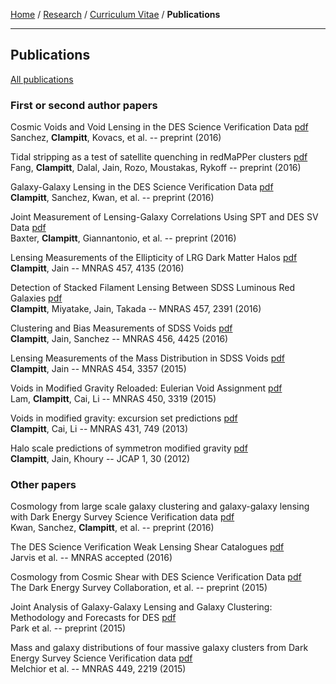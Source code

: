 <div class="container">

[Home](index.html) /
[Research](research.html) /
[Curriculum Vitae](cvitae.html) /
**Publications**

***

## Publications

[All publications](http://arxiv.org/find/astro-ph/1/au:+Clampitt_J/0/1/0/all/0/1)

### First or second author papers

Cosmic Voids and Void Lensing in the DES Science Verification Data
[pdf](https://arxiv.org/pdf/1605.03982.pdf)\
Sanchez, **Clampitt**, Kovacs, et al. -- preprint (2016)

Tidal stripping as a test of satellite quenching in redMaPPer clusters
[pdf](https://arxiv.org/pdf/1604.08611.pdf)\
Fang, **Clampitt**, Dalal, Jain, Rozo, Moustakas, Rykoff -- preprint (2016)

Galaxy-Galaxy Lensing in the DES Science Verification Data
[pdf](http://arxiv.org/pdf/1603.05790.pdf)\
**Clampitt**, Sanchez, Kwan, et al. -- preprint (2016)

Joint Measurement of Lensing-Galaxy Correlations Using SPT and DES SV Data
[pdf](http://arxiv.org/pdf/1602.07384.pdf)\
Baxter, **Clampitt**, Giannantonio, et al. -- preprint (2016)

Lensing Measurements of the Ellipticity of LRG Dark Matter Halos
[pdf](http://arxiv.org/pdf/1506.03536.pdf)\
**Clampitt**, Jain -- MNRAS 457, 4135 (2016)

Detection of Stacked Filament Lensing Between SDSS Luminous Red Galaxies
[pdf](http://arxiv.org/pdf/1402.3302.pdf)\
**Clampitt**, Miyatake, Jain, Takada -- MNRAS 457, 2391 (2016)

Clustering and Bias Measurements of SDSS Voids
[pdf](http://arxiv.org/pdf/1507.08031.pdf)\
**Clampitt**, Jain, Sanchez -- MNRAS 456, 4425 (2016)

Lensing Measurements of the Mass Distribution in SDSS Voids
[pdf](http://arxiv.org/pdf/1404.1834.pdf)\
**Clampitt**, Jain -- MNRAS 454, 3357 (2015)

Voids in Modified Gravity Reloaded: Eulerian Void Assignment
[pdf](http://arxiv.org/pdf/1408.5338.pdf)\
Lam, **Clampitt**, Cai, Li -- MNRAS 450, 3319 (2015)

Voids in modified gravity: excursion set predictions
[pdf](http://arxiv.org/pdf/1212.2216.pdf)\
**Clampitt**, Cai, Li -- MNRAS 431, 749 (2013)

Halo scale predictions of symmetron modified gravity
[pdf](http://arxiv.org/pdf/1110.2177.pdf)\
**Clampitt**, Jain, Khoury -- JCAP 1, 30 (2012)


### Other papers

Cosmology from large scale galaxy clustering and galaxy-galaxy lensing with Dark Energy Survey Science Verification data
[pdf](https://arxiv.org/pdf/1604.07871.pdf)\
Kwan, Sanchez, **Clampitt**, et al. -- preprint (2016)

The DES Science Verification Weak Lensing Shear Catalogues
[pdf](https://arxiv.org/pdf/1507.05603.pdf)\
Jarvis et al. -- MNRAS accepted (2016)

Cosmology from Cosmic Shear with DES Science Verification Data
[pdf](http://arxiv.org/pdf/1507.05552.pdf)\
The Dark Energy Survey Collaboration, et al. -- preprint (2015)

Joint Analysis of Galaxy-Galaxy Lensing and Galaxy Clustering: Methodology and Forecasts for DES
[pdf](http://arxiv.org/pdf/1507.05353.pdf)\
Park et al. -- preprint (2015)

Mass and galaxy distributions of four massive galaxy clusters from Dark Energy Survey Science Verification data
[pdf](http://arxiv.org/pdf/1405.4285.pdf)\
Melchior et al. -- MNRAS 449, 2219 (2015)

</div>